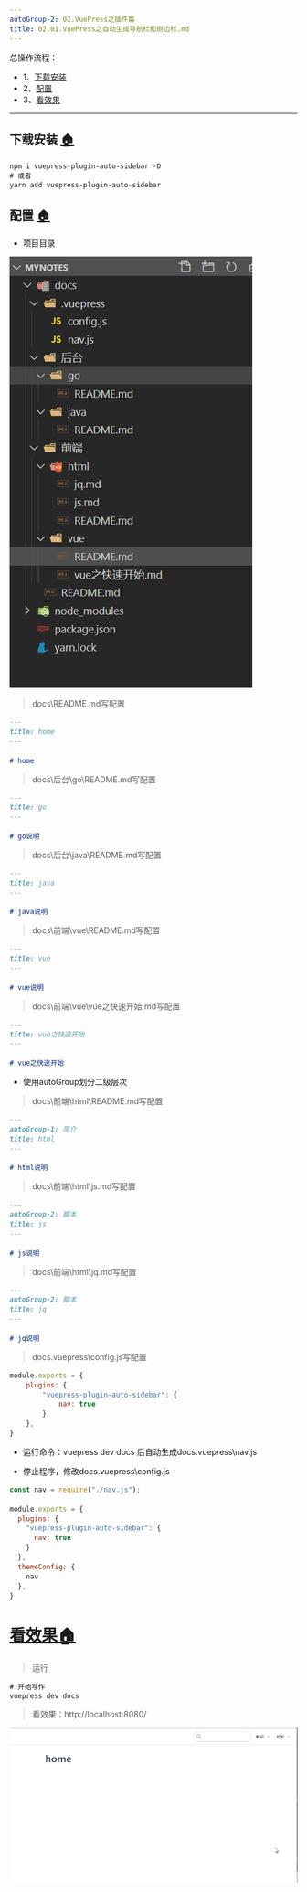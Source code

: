```yaml
---
autoGroup-2: 02.VuePress之插件篇
title: 02.01.VuePress之自动生成导航栏和侧边栏.md
---
```


总操作流程：
- 1、[下载安装](#VuePress-01)
- 2、[配置](#VuePress-02)
- 3、[看效果](#VuePress-03)

***

## 下载安装 <a name="VuePress-01" href="#" >:house:</a>

```shell
npm i vuepress-plugin-auto-sidebar -D
# 或者
yarn add vuepress-plugin-auto-sidebar
```

## 配置 <a name="VuePress-02" href="#" >:house:</a>

- 项目目录

![](./image/02.01-1.png)

> docs\README.md写配置

```md
---
title: home
---

# home
```

> docs\后台\go\README.md写配置

```md
---
title: go
---

# go说明
```

> docs\后台\java\README.md写配置

```md
---
title: java
---

# java说明
```

> docs\前端\vue\README.md写配置

```md
---
title: vue
---

# vue说明
```

> docs\前端\vue\vue之快速开始.md写配置

```md
---
title: vue之快速开始
---

# vue之快速开始
```

- 使用autoGroup划分二级层次


> docs\前端\html\README.md写配置

```md
---
autoGroup-1: 简介
title: html
---

# html说明
```

> docs\前端\html\js.md写配置

```md
---
autoGroup-2: 脚本
title: js
---

# js说明
```

> docs\前端\html\jq.md写配置

```md
---
autoGroup-2: 脚本
title: jq
---

# jq说明
```

> docs\.vuepress\config.js写配置

```js
module.exports = {
    plugins: {
        "vuepress-plugin-auto-sidebar": {
            nav: true
        }
    },
}
```

- 运行命令：vuepress dev docs  后自动生成docs\.vuepress\nav.js


- 停止程序，修改docs\.vuepress\config.js
```js
const nav = require("./nav.js");

module.exports = {
  plugins: {
    "vuepress-plugin-auto-sidebar": {
      nav: true
    }
  },
  themeConfig: {
    nav
  },
}
```

# <a name="VuePress-03" href="#" >看效果:house:</a>

> 运行

```shell
# 开始写作
vuepress dev docs
```

> 看效果：http://localhost:8080/

![](./image/02.01-2.gif)